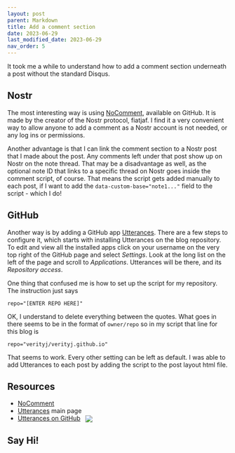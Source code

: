 ```yaml
---
layout: post
parent: Markdown
title: Add a comment section
date: 2023-06-29
last_modified_date: 2023-06-29
nav_order: 5
---
```


It took me a while to understand how to add a comment section underneath a post without the standard Disqus.

## Nostr

The most interesting way is using [NoComment], available on GitHub. It is made by the creator of the Nostr protocol, fiatjaf. I find it a very convenient way to allow anyone to add a comment as a Nostr account is not needed, or any log ins or permissions. 

Another advantage is that I can link the comment section to a Nostr post that I made about the post. Any comments left under that post show up on Nostr on the note thread. That may be a disadvantage as well, as the optional note ID that links to a specific thread on Nostr goes inside the comment script, of course. That means the script gets added manually to each post, if I want to add the `data-custom-base="note1..."` field to the script - which I do! 

## GitHub

Another way is by adding a GitHub app [Utterances]. There are a few steps to configure it, which starts with installing Utterances on the blog repository. To edit and view all the installed apps click on your username on the very top right of the GitHub page and select _Settings_. Look at the long list on the left of the page and scroll to _Applications_. Utterances will be there, and its _Repository access_.

One thing that confused me is how to set up the script for my repository. The instruction just says

```
repo="[ENTER REPO HERE]"
```

OK, I understand to delete everything between the quotes. What goes in there seems to be in the format of `owner/repo` so in my script that line for this blog is

```
repo="verityj/verityj.github.io"
```

That seems to work. Every other setting can be left as default. I was able to add Utterances to each post by adding the script to the post layout html file.

## Resources

- [NoComment]
- [Utterances] main page
- [Utterances on GitHub] &nbsp; <img style="all: unset; float: inline; margin-bottom: -4px;" src="https://img.shields.io/github/stars/utterance/utterances.svg?style=social" />

## Say Hi!

<span class="nocomment">
  <script src="https://nocomment.fiatjaf.com/embed.js" id="nocomment" data-owner="npub1vy40z9dxr943vkz6xp54elflf7hxcly46q2qwcpvzfy47qq3syxqqchgk3"></script>
</span>

[NoComment]: https://github.com/fiatjaf/nocomment
[Utterances]: https://utteranc.es
[Utterances on GitHub]: https://github.com/utterance/utterances
